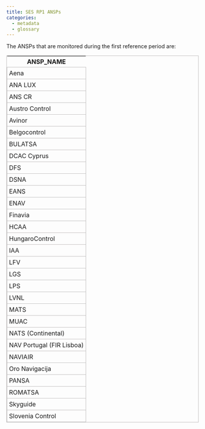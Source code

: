 ```yaml
---
title: SES RP1 ANSPs
categories:
  - metadata
  - glossary
---
```


<style>
table, td {
  border: 1px solid #bfbdbd;
  border-collapse: collapse;
}
td {
  padding: 5px;
}
</style>



The ANSPs that are monitored during the first reference period are: 

| ANSP_NAME |
|-----------|
| Aena |
| ANA LUX |
| ANS CR |
| Austro Control |
| Avinor |
| Belgocontrol |
| BULATSA |
| DCAC Cyprus |
| DFS |
| DSNA |
| EANS |
| ENAV |
| Finavia |
| HCAA |
| HungaroControl |
| IAA |
| LFV |
| LGS |
| LPS |
| LVNL |
| MATS |
| MUAC |
| NATS (Continental) |
| NAV Portugal (FIR Lisboa) |
| NAVIAIR |
| Oro Navigacija |
| PANSA |
| ROMATSA |
| Skyguide |
| Slovenia Control |
